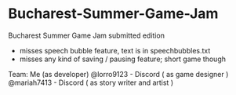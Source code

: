 # Bucharest-Summer-Game-Jam

Bucharest Summer Game Jam submitted edition
- misses speech bubble feature, text is in speechbubbles.txt
- misses any kind of saving / pausing feature; short game though

Team:
Me (as developer)
@lorro9123 - Discord ( as game designer )
@mariah7413 - Discord ( as story writer and artist ) 

